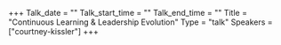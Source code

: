 +++
Talk_date = ""
Talk_start_time = ""
Talk_end_time = ""
Title = "Continuous Learning & Leadership Evolution"
Type = "talk"
Speakers = ["courtney-kissler"]
+++


